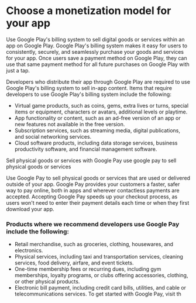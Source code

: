# Choose a monetization model for your app 


Use Google Play's billing system to sell digital goods or services within an app on Google Play. Google Play's billing system makes it easy for users to consistently, securely, and seamlessly purchase your goods and services for your app. Once users save a payment method on Google Play, they can use that same payment method for all future purchases on Google Play with just a tap.

Developers who distribute their app through Google Play are required to use Google Play's billing system to sell in-app content. Items that require developers to use Google Play's billing system include the following:

* Virtual game products, such as coins, gems, extra lives or turns, special items or equipment, characters or avatars, additional levels or playtime.
* App functionality or content, such as an ad-free version of an app or new features not available in the free version.
* Subscription services, such as streaming media, digital publications, and social networking services.
* Cloud software products, including data storage services, business productivity software, and financial management software.

Sell physical goods or services with Google Pay
use google pay to sell physical goods or services

Use Google Pay to sell physical goods or services that are used or delivered outside of your app. Google Pay provides your customers a faster, safer way to pay online, both in apps and wherever contactless payments are accepted. Accepting Google Pay speeds up your checkout process, as users won't need to enter their payment details each time or when they first download your app.

### Products where we recommend developers use Google Pay include the following:

* Retail merchandise, such as groceries, clothing, housewares, and electronics.
* Physical services, including taxi and transportation services, cleaning services, food delivery, airfare, and event tickets.
* One-time membership fees or recurring dues, including gym memberships, loyalty programs, or clubs offering accessories, clothing, or other physical products.
* Electronic bill payment, including credit card bills, utilities, and cable or telecommunications services.
To get started with Google Pay, visit th
